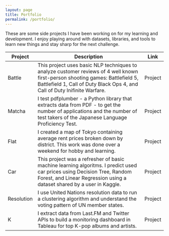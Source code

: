 ```yaml
---
layout: page
title: Portfolio
permalink: /portfolio/
---
```


These are some side projects I have been working on for my learning and development. I enjoy playing around with datasets, libraries, and tools to learn new things and stay sharp for the next challenge.

| Project | Description | Link |
| --- | --- | --- |
| Battle | This project uses basic NLP techniques to analyze customer reviews of 4 well known first-person shooting games: Battlefield 5, Battlefield 1, Call of Duty Black Ops 4, and Call of Duty Inifinite Warfare. | Project |
| Matcha | I test pdfplumber - a Python library that extracts data from PDF - to get the number of applications and the number of test takers of the Japanese Language Proficiency Test. | Project |
| Flat | I created a map of Tokyo containing average rent prices broken down by district. This work was done over a weekend for hobby and learning. | Project |
| Car | This project was a refresher of basic machine learning algoritms. I predict used car prices using Decision Tree, Random Forest, and Linear Regression using a dataset shared by a user in Kaggle. | Project |
| Resolution | I use United Nations resolution data to run a clustering algorithm and understand the voting pattern of UN member states. | Project |
| K | I extract data from Last.FM and Twitter APIs to build a monitoring dashboard in Tableau for top K-pop albums and artists. | Project |
